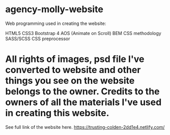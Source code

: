 # agency-molly-website

Web programming used in creating the website:

HTML5
CSS3
Bootstrap 4
AOS (Animate on Scroll)
BEM CSS methodology
SASS/SCSS CSS preprocessor



# All rights of images, psd file I've converted to website and other things you see on the website belongs to the owner. Credits to the owners of all the materials I've used in creating this website.

See full link of the website here. 
https://trusting-colden-2dd1e4.netlify.com/
